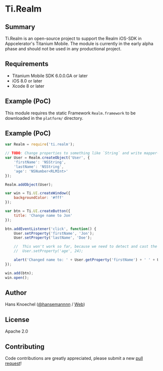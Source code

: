 # Ti.Realm

 Summary
---------------
Ti.Realm is an open-source project to support the Realm iOS-SDK in Appcelerator's Titanium Mobile. 
The module is currently in the early alpha phase and should not be used in any productional project. 

Requirements
---------------
  - Titanium Mobile SDK 6.0.0.GA or later
  - iOS 8.0 or later
  - Xcode 8 or later

Example (PoC)
---------------
This module requires the static Framework `Realm.framework` to be downloaded in the `platform/` directory.

Example (PoC)
---------------

```js
var Realm = require('ti.realm');

// TODO: Change properties to something like `String` and write mapper-class
var User = Realm.createObject('User', {
    'firstName': 'NSString',
    'lastName': 'NSString',
    'age': 'NSNumber<RLMInt>'
});

Realm.addObject(User);

var win = Ti.UI.createWindow({
    backgroundColor: '#fff'
});

var btn = Ti.UI.createButton({
    title: 'Change name to Jon'
});

btn.addEventListener('click', function() {
    User.setProperty('firstName', 'Jon');
    User.setProperty('lastName', 'Doe');

    //  This won't work so far, because we need to detect and cast the values
    //  User.setProperty('age', 24);

    alert('Changed name to: ' + User.getProperty('firstName') + ' ' + User.getProperty('lastName')); // + '(' + User.getProperty('age') + ')');
});

win.add(btn);
win.open();


```

Author
---------------
Hans Knoechel ([@hansemannnn](https://twitter.com/hansemannnn) / [Web](http://hans-knoechel.de))

License
---------------
Apache 2.0

Contributing
---------------
Code contributions are greatly appreciated, please submit a new [pull request](https://github.com/hansemannn/ti.realm/pull/new/master)!
